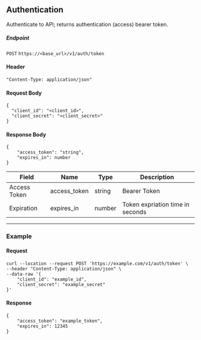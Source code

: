 ## Authentication

Authenticate to API; returns authentication (access) bearer token.

##### Endpoint

`POST` `https://<base_url>/v1/auth/token`

#### Header

`"Content-Type: application/json"`

#### Request Body

```
{
  "client_id": "<client_id>",
  "client_secret": "<client_secret>"
}
```

#### Response Body

```
{
    "access_token": "string",
    "expires_in": number
}
```

| Field | Name | Type | Description |
|-------|------|------|-------------|
| Access Token | access_token | string | Bearer Token |
| Expiration | expires_in | number | Token expriation time in seconds |



---


### Example

#### Request

```
curl --location --request POST 'https://example.com/v1/auth/token' \
--header "Content-Type: application/json" \
--data-raw '{
    "client_id": "example_id",
    "client_secret": "example_secret"
}'
```

#### Response

```
{
    "access_token": "example_token",
    "expires_in": 12345
}
```
